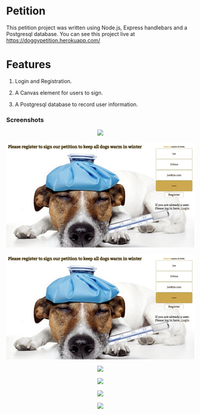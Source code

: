 # Petition
This petition project was written using Node.js, Express handlebars and a Postgresql database.
You can see this project live at https://doggypetition.herokuapp.com/

# Features

1. Login and Registration.

2. A Canvas element for users to sign.

3. A Postgresql database to record user information.

### Screenshots

<p align="center"><img src="public/screenshot1.png"></p>
<p align="center"><img src="public/screenshot2.png"></p>
<p align="center"><img src="public/screenshot3.png"></p>
<p align="center"><img src="public/screenshot4.png"></p>
<p align="center"><img src="public/screenshot5.png"></p>
<p align="center"><img src="public/screenshot6.png"></p>
<p align="center"><img src="public/screenshot7.png"></p>
